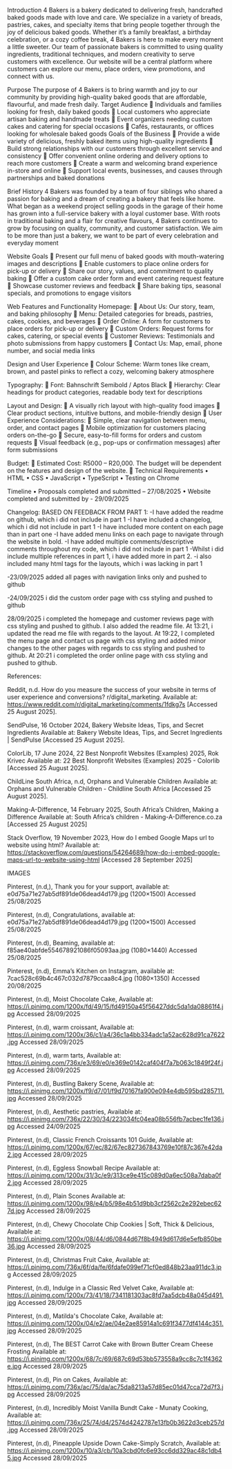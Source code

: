 Introduction
4 Bakers is a bakery dedicated to delivering fresh, handcrafted baked goods made
with love and care. We specialize in a variety of breads, pastries, cakes, and
specialty items that bring people together through the joy of delicious baked goods.
Whether it’s a family breakfast, a birthday celebration, or a cozy coffee break, 4
Bakers is here to make every moment a little sweeter. Our team of passionate
bakers is committed to using quality ingredients, traditional techniques, and modern
creativity to serve customers with excellence. Our website will be a central platform
where customers can explore our menu, place orders, view promotions, and connect
with us.

Purpose
The purpose of 4 Bakers is to bring warmth and joy to our community by providing
high-quality baked goods that are affordable, flavourful, and made fresh daily.
Target Audience
 Individuals and families looking for fresh, daily baked goods
 Local customers who appreciate artisan baking and handmade treats
 Event organizers needing custom cakes and catering for special occasions
 Cafés, restaurants, or offices looking for wholesale baked goods
Goals of the Business
 Provide a wide variety of delicious, freshly baked items using high-quality
ingredients
 Build strong relationships with our customers through excellent service and
consistency
 Offer convenient online ordering and delivery options to reach more
customers
 Create a warm and welcoming brand experience in-store and online
 Support local events, businesses, and causes through partnerships and
baked donations

Brief History
4 Bakers was founded by a team of four siblings who shared a passion for baking
and a dream of creating a bakery that feels like home. What began as a weekend
project selling goods in the garage of their home has grown into a full-service bakery
with a loyal customer base. With roots in traditional baking and a flair for creative
flavours, 4 Bakers continues to grow by focusing on quality, community, and
customer satisfaction. We aim to be more than just a bakery, we want to be part of
every celebration and everyday moment

Website Goals
 Present our full menu of baked goods with mouth-watering images and
descriptions
 Enable customers to place online orders for pick-up or delivery
 Share our story, values, and commitment to quality baking
 Offer a custom cake order form and event catering request feature
 Showcase customer reviews and feedback
 Share baking tips, seasonal specials, and promotions to engage visitors

Web Features and Functionality
Homepage:
 About Us: Our story, team, and baking philosophy
 Menu: Detailed categories for breads, pastries, cakes, cookies, and
beverages
 Order Online: A form for customers to place orders for pick-up or delivery
 Custom Orders: Request forms for cakes, catering, or special events
 Customer Reviews: Testimonials and photo submissions from happy
customers
 Contact Us: Map, email, phone number, and social media links

Design and User Experience
 Colour Scheme: Warm tones like cream, brown, and pastel pinks to reflect a
cozy, welcoming bakery atmosphere

Typography:
 Font: Bahnschrift Semibold / Aptos Black
 Hierarchy: Clear headings for product categories, readable body text
for descriptions

Layout and Design:
 A visually rich layout with high-quality food images
 Clear product sections, intuitive buttons, and mobile-friendly design
 User Experience Considerations:
 Simple, clear navigation between menu, order, and contact pages
 Mobile optimization for customers placing orders on-the-go
 Secure, easy-to-fill forms for orders and custom requests
 Visual feedback (e.g., pop-ups or confirmation messages) after form
submissions

Budget:
 Estimated Cost: R5000 – R20,000. The budget will be dependent on the features
and design of the website.
 Technical Requirements
• HTML
• CSS
• JavaScript
• TypeScript
• Testing on Chrome

Timeline
• Proposals completed and submitted – 27/08/2025
• Website completed and submitted by - 29/09/2025

Changelog:
BASED ON FEEDBACK FROM PART 1:
-I have added the readme on github, which i did not include in part 1
-I have included a changelog, which i did not include in part 1
-I have included more content on each page than in part one
-I have added menu links on each page to navigate through the website in bold.
-I have added multiple comments/descriptive comments throughout my code, which i did not include in part 1
-Whilst i did include multiple references in part 1, i have added more in part 2.
-i also included many html tags for the layouts, which i was lacking in part 1

-23/09/2025
added all pages with navigation links only and pushed to github

-24/09/2025
i did the custom order page with css styling and pushed to github

28/09/2025
i completed the homepage and customer reviews page with css styling and pushed to github. I also added the readme file. 
At 13:21, i updated the read me file with regards to the layout. At 19:22, I completed the menu page and contact us page with css styling and added minor changes to the other pages with regards to css styling and pushed to github. At 20:21 i completed the order online page with css styling and pushed to github.




References:

Reddit, n.d. How do you measure the success of your website in terms of user
experience and conversions? r/digital_marketing. Available at:
https://www.reddit.com/r/digital_marketing/comments/1fdkg7s
[Accessed 25 August 2025].

SendPulse, 16 October 2024, Bakery Website Ideas, Tips, and Secret Ingredients
Available at: Bakery Website Ideas, Tips, and Secret Ingredients | SendPulse
[Accessed 25 August 2025].

ColorLib, 17 June 2024, 22 Best Nonprofit Websites (Examples) 2025, Rok Krivec
Available at: 22 Best Nonprofit Websites (Examples) 2025 - Colorlib
[Accessed 25 August 2025].

ChildLine South Africa, n.d, Orphans and Vulnerable Children
Available at: Orphans and Vulnerable Children - Childline South Africa
[Accessed 25 August 2025].

Making-A-Difference, 14 February 2025, South Africa’s Children, Making a
Difference
Available at: South Africa’s children - Making-A-Difference.co.za
[Accessed 25 August 2025]

Stack Overflow, 19 November 2023, How do I embed Google Maps url to website using html? Available at:
https://stackoverflow.com/questions/54264689/how-do-i-embed-google-maps-url-to-website-using-html
[Accessed 28 September 2025]


IMAGES

Pinterest, (n.d,), Thank you for your
support, available at:
e0d75a71e27ab5df891de06dead4d179.jpg (1200×1500)
Accessed 25/08/2025

Pinterest, (n.d), Congratulations,
available at:
e0d75a71e27ab5df891de06dead4d179.jpg (1200×1500)
Accessed 25/08/2025

Pinterest, (n.d), Beaming, available at:
f85ae40abfde554678921086f05093aa.jpg (1080×1440)
Accessed 25/08/2025

Pinterest, (n.d), Emma’s Kitchen on
Instagram, available at:
7cac528c69b4c467c032d7879ccaa8c4.jpg (1080×1350)
Accessed 20/08/2025

Pinterest, (n.d), Moist Chocolate Cake, Available at:
https://i.pinimg.com/1200x/fd/49/15/fd49150a45f56427ddc5da1da08861f4.jpg
Accessed 28/09/2025

Pinterest, (n.d), warm croissant, Available at:
https://i.pinimg.com/1200x/36/c1/a4/36c1a4bb334adc1a52ac628d91ca7622.jpg
Accessed 28/09/2025

Pinterest, (n.d), warm tarts, Available at:
https://i.pinimg.com/736x/e3/69/e0/e369e0142caf404f7a7b063c1849f24f.jpg
Accessed 28/09/2025

Pinterest, (n.d), Bustling Bakery Scene, Available at:
https://i.pinimg.com/1200x/f9/d7/01/f9d70167fa900e094e4db595bd285711.jpg
Accessed 28/09/2025

Pinterest, (n.d), Aesthetic pastries, Available at:
https://i.pinimg.com/736x/22/30/34/223034fc04ea08b556fb7acbec1fe136.jpg
Accessed 24/09/2025

Pinterest, (n.d), Classic French Croissants 101 Guide, Available at: https://i.pinimg.com/1200x/67/ec/82/67ec827367843769e10f87c367e42da2.jpg
Accessed 28/09/2025

Pinterest, (n.d), Eggless Snowball Recipe
Available at: https://i.pinimg.com/1200x/31/3c/e9/313ce9e415c089d0a6ec508a7daba0f2.jpg
Accessed 28/09/2025

Pinterest, (n.d), Plain Scones
Available at: https://i.pinimg.com/1200x/98/e4/b5/98e4b51d9bb3cf2562c2e292ebec627d.jpg
Accessed 28/09/2025

Pinterest, (n.d), Chewy Chocolate Chip Cookies | Soft, Thick & Delicious, Available at: https://i.pinimg.com/1200x/08/44/d6/0844d67f8b4949d617d6e5efb850be36.jpg
Accessed 28/09/2025

Pinterest, (n.d), Christmas Fruit Cake, Available at: https://i.pinimg.com/736x/6f/da/fe/6fdafe099ef71cf0ed848b23aa911dc3.jpg
Accessed 28/09/2025

Pinterest, (n.d), Indulge in a Classic Red Velvet Cake, Available at: https://i.pinimg.com/1200x/73/41/18/7341181303ac8fd7aa5dcb48a045d491.jpg
Accessed 28/09/2025

Pinterest, (n.d), Matilda's Chocolate Cake, Available at: https://i.pinimg.com/1200x/04/e2/ae/04e2ae85914a1c691f3477df4144c351.jpg
Accessed 28/09/2025

Pinterest, (n.d), The BEST Carrot Cake with Brown Butter Cream Cheese Frosting Available at: https://i.pinimg.com/1200x/68/7c/69/687c69d53bb573558a9cc8c7c1f4362e.jpg
Accessed 28/09/2025

Pinterest, (n.d), Pin on Cakes, Available at: https://i.pinimg.com/736x/ac/75/da/ac75da8213a57d85ec01d47cca72d7f3.jpg
Accessed 28/09/2025

Pinterest, (n.d), Incredibly Moist Vanilla Bundt Cake - Munaty Cooking, Available at: https://i.pinimg.com/736x/25/74/d4/2574d4242787e13fb0b3622d3ceb257d.jpg
Accessed 28/09/2025

Pinterest, (n.d), Pineapple Upside Down Cake-Simply Scratch, Available at: https://i.pinimg.com/1200x/10/a3/cb/10a3cbd0fc6e93cc6dd329ac48c1db45.jpg
Accessed 28/09/2025